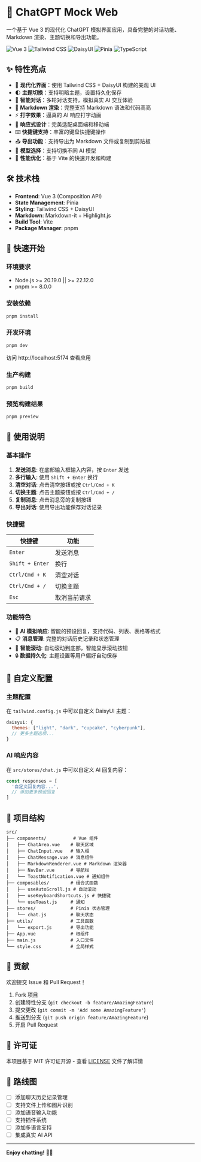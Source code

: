 # 🤖 ChatGPT Mock Web

一个基于 Vue 3 的现代化 ChatGPT 模拟界面应用，具备完整的对话功能、Markdown 渲染、主题切换和导出功能。

![Vue 3](https://img.shields.io/badge/Vue-3.5-4FC08D?style=flat-square&logo=vue.js)
![Tailwind CSS](https://img.shields.io/badge/Tailwind-CSS-38B2AC?style=flat-square&logo=tailwind-css)
![DaisyUI](https://img.shields.io/badge/DaisyUI-5.0-FF6B6B?style=flat-square)
![Pinia](https://img.shields.io/badge/Pinia-2.0-FDD835?style=flat-square)
![TypeScript](https://img.shields.io/badge/Vite-7.0-646CFF?style=flat-square&logo=vite)

## ✨ 特性亮点

- 🎨 **现代化界面**：使用 Tailwind CSS + DaisyUI 构建的美观 UI
- 🌓 **主题切换**：支持明暗主题，设置持久化保存
- 💬 **智能对话**：多轮对话支持，模拟真实 AI 交互体验
- 📝 **Markdown 渲染**：完整支持 Markdown 语法和代码高亮
- ⚡ **打字效果**：逼真的 AI 响应打字动画
- 📱 **响应式设计**：完美适配桌面端和移动端
- ⌨️ **快捷键支持**：丰富的键盘快捷键操作
- 📤 **导出功能**：支持导出为 Markdown 文件或复制到剪贴板
- 🔧 **模型选择**：支持切换不同 AI 模型
- 🚀 **性能优化**：基于 Vite 的快速开发和构建

## 🛠️ 技术栈

- **Frontend**: Vue 3 (Composition API)
- **State Management**: Pinia
- **Styling**: Tailwind CSS + DaisyUI
- **Markdown**: Markdown-it + Highlight.js
- **Build Tool**: Vite
- **Package Manager**: pnpm

## 🚀 快速开始

### 环境要求

- Node.js >= 20.19.0 || >= 22.12.0
- pnpm >= 8.0.0

### 安装依赖

```bash
pnpm install
```

### 开发环境

```bash
pnpm dev
```

访问 http://localhost:5174 查看应用

### 生产构建

```bash
pnpm build
```

### 预览构建结果

```bash
pnpm preview
```

## 📖 使用说明

### 基本操作

1. **发送消息**: 在底部输入框输入内容，按 `Enter` 发送
2. **多行输入**: 使用 `Shift + Enter` 换行
3. **清空对话**: 点击清空按钮或按 `Ctrl/Cmd + K`
4. **切换主题**: 点击主题按钮或按 `Ctrl/Cmd + /`
5. **复制消息**: 点击消息旁的复制按钮
6. **导出对话**: 使用导出功能保存对话记录

### 快捷键

| 快捷键          | 功能         |
| --------------- | ------------ |
| `Enter`         | 发送消息     |
| `Shift + Enter` | 换行         |
| `Ctrl/Cmd + K`  | 清空对话     |
| `Ctrl/Cmd + /`  | 切换主题     |
| `Esc`           | 取消当前请求 |

### 功能特色

- 🤖 **AI 模拟响应**: 智能的预设回复，支持代码、列表、表格等格式
- 📋 **消息管理**: 完整的对话历史记录和状态管理
- 🎯 **智能滚动**: 自动滚动到底部，智能显示滚动按钮
- 🔒 **数据持久化**: 主题设置等用户偏好自动保存

## 🎨 自定义配置

### 主题配置

在 `tailwind.config.js` 中可以自定义 DaisyUI 主题：

```javascript
daisyui: {
  themes: ["light", "dark", "cupcake", "cyberpunk"],
  // 更多主题选项...
}
```

### AI 响应内容

在 `src/stores/chat.js` 中可以自定义 AI 回复内容：

```javascript
const responses = [
  '自定义回复内容...',
  // 添加更多预设回复
]
```

## 📁 项目结构

```
src/
├── components/          # Vue 组件
│   ├── ChatArea.vue    # 聊天区域
│   ├── ChatInput.vue   # 输入框
│   ├── ChatMessage.vue # 消息组件
│   ├── MarkdownRenderer.vue # Markdown 渲染器
│   ├── NavBar.vue      # 导航栏
│   └── ToastNotification.vue # 通知组件
├── composables/        # 组合式函数
│   ├── useAutoScroll.js # 自动滚动
│   ├── useKeyboardShortcuts.js # 快捷键
│   └── useToast.js     # 通知
├── stores/             # Pinia 状态管理
│   └── chat.js         # 聊天状态
├── utils/              # 工具函数
│   └── export.js       # 导出功能
├── App.vue             # 根组件
├── main.js             # 入口文件
└── style.css           # 全局样式
```

## 🤝 贡献

欢迎提交 Issue 和 Pull Request！

1. Fork 项目
2. 创建特性分支 (`git checkout -b feature/AmazingFeature`)
3. 提交更改 (`git commit -m 'Add some AmazingFeature'`)
4. 推送到分支 (`git push origin feature/AmazingFeature`)
5. 开启 Pull Request

## 📄 许可证

本项目基于 MIT 许可证开源 - 查看 [LICENSE](LICENSE) 文件了解详情

## 🎯 路线图

- [ ] 添加聊天历史记录管理
- [ ] 支持文件上传和图片识别
- [ ] 添加语音输入功能
- [ ] 支持插件系统
- [ ] 添加多语言支持
- [ ] 集成真实 AI API

---

**Enjoy chatting!** 🚀✨
